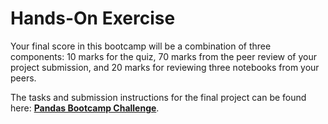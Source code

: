 # Hands-On Exercise

Your final score in this bootcamp will be a combination of three components: 10 marks for the quiz, 70 marks from the peer review of your project submission, and 20 marks for reviewing three notebooks from your peers.

The tasks and submission instructions for the final project can be found here: **[Pandas Bootcamp Challenge](https://dphi.tech/challenges/pandas-bootcamp-challenge/264/overview/about)**.